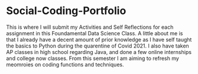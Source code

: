 # Social-Coding-Portfolio

This is where I will submit my Activities and Self Reflections for each assignment in this Foundamental Data Science Class. A little about me is that I already have a decent amount of prior knowledge as I have self taught the basics to Python during the quarentine of Covid 2021. I also have taken AP classes in high school regarding Java, and done a few online internships and college now classes. From this semester I am aiming to refresh my meomroies on coding functions and techniques.
